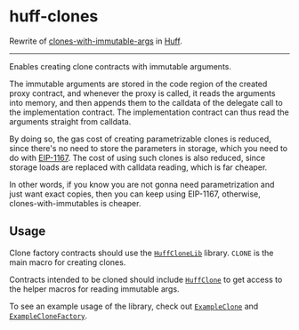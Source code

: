 # huff-clones

Rewrite of [clones-with-immutable-args](https://github.com/wighawag/clones-with-immutable-args) in [Huff](https://github.com/huff-language).

---

Enables creating clone contracts with immutable arguments.

The immutable arguments are stored in the code region of the created proxy contract, and whenever the proxy is called, it reads the arguments into memory, and then appends them to the calldata of the delegate call to the implementation contract. The implementation contract can thus read the arguments straight from calldata.

By doing so, the gas cost of creating parametrizable clones is reduced, since there's no need to store the parameters in storage, which you need to do with [EIP-1167](https://eips.ethereum.org/EIPS/eip-1167). The cost of using such clones is also reduced, since storage loads are replaced with calldata reading, which is far cheaper.

In other words, if you know you are not gonna need parametrization and just want exact copies, then you can keep using EIP-1167, otherwise, clones-with-immutables is cheaper.

## Usage

Clone factory contracts should use the [`HuffCloneLib`](HuffCloneLib.huff) library. `CLONE` is the main macro for creating clones.

Contracts intended to be cloned should include [`HuffClone`](/HuffClone.huff) to get access to the helper macros for reading immutable args.

To see an example usage of the library, check out [`ExampleClone`](/ExampleClone.huff) and [`ExampleCloneFactory`](/ExampleCloneFactory.huff).
